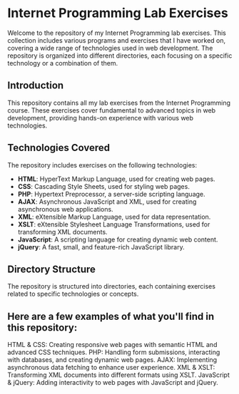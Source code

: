 # Internet Programming Lab Exercises

Welcome to the repository of my Internet Programming lab exercises. This collection includes various programs and exercises that I have worked on, covering a wide range of technologies used in web development.
The repository is organized into different directories, each focusing on a specific technology or a combination of them.

## Introduction

This repository contains all my lab exercises from the Internet Programming course. These exercises cover fundamental to advanced topics in web development, providing hands-on experience with various web technologies.

## Technologies Covered

The repository includes exercises on the following technologies:

- **HTML**: HyperText Markup Language, used for creating web pages.
- **CSS**: Cascading Style Sheets, used for styling web pages.
- **PHP**: Hypertext Preprocessor, a server-side scripting language.
- **AJAX**: Asynchronous JavaScript and XML, used for creating asynchronous web applications.
- **XML**: eXtensible Markup Language, used for data representation.
- **XSLT**: eXtensible Stylesheet Language Transformations, used for transforming XML documents.
- **JavaScript**: A scripting language for creating dynamic web content.
- **jQuery**: A fast, small, and feature-rich JavaScript library.

## Directory Structure

The repository is structured into directories, each containing exercises related to specific technologies or concepts. 

## Here are a few examples of what you'll find in this repository:

HTML & CSS: Creating responsive web pages with semantic HTML and advanced CSS techniques.
PHP: Handling form submissions, interacting with databases, and creating dynamic web pages.
AJAX: Implementing asynchronous data fetching to enhance user experience.
XML & XSLT: Transforming XML documents into different formats using XSLT.
JavaScript & jQuery: Adding interactivity to web pages with JavaScript and jQuery.

